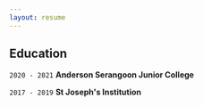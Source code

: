 ```yaml
---
layout: resume
---
```

<!---## Currently

Current Position Description-->

## Education

`2020 - 2021`
__Anderson Serangoon Junior College__

`2017 - 2019`
__St Joseph's Institution__

<!---## Awards

`2012`
Name of Award, Organization -->

<!---## Publications

A list is also available [online](https://scholar.google.co.uk/citations?user=LTOTl0YAAAAJ) -->

<!--### Journals

`1994`
Article Title, Journal Title

`1994`
Article Title, Journal Title

### Books

`1994`
Book Title, Journal Title

`1994`
Book Title, Journal Title


## Presentations

`1994`
Presentation Title, Conference, <a href="https://MyWebsite.tld/presentation1">Link to Presentation</a>


## Occupation

`Current`
__Current Job Title__, Current Employer 

- Task
- Task

`1994-1996`
__Current Job Title__, Current Employer 

- Task
- Task-->



<!-- ### Footer

Last updated: May 2013 -->



